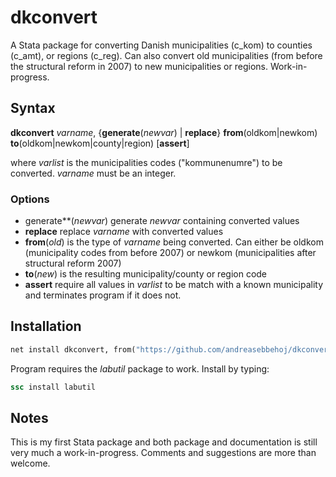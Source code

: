 # dkconvert
A Stata package for converting Danish municipalities (c_kom) to counties (c_amt), or regions (c_reg). Can also convert old municipalities (from before the structural reform in 2007) to new municipalities or regions. Work-in-progress.

## Syntax
**dkconvert** _varname_, {**generate**(_newvar_) | **replace**} **from**(oldkom|newkom) **to**(oldkom|newkom|county|region) [**assert**]

where _varlist_ is the municipalities codes ("kommunenumre") to be converted. _varname_ must be an integer.

### Options
* generate**(_newvar_) generate _newvar_ containing converted values
* **replace** replace _varname_ with converted values
* **from**(_old_) is the type of _varname_ being converted. Can either be oldkom (municipality codes from before 2007) or newkom (municipalities after structural reform 2007)
* **to**(_new_) is the resulting municipality/county or region code
* **assert** require all  values in _varlist_ to be match with a known municipality and terminates program if it does not.


## Installation
```stata
net install dkconvert, from("https://github.com/andreasebbehoj/dkconvert/edit/master/")
```

Program requires the _labutil_ package to work. Install by typing:
```stata
ssc install labutil
```

## Notes
This is my first Stata package and both package and documentation is still very much a work-in-progress. Comments and suggestions are more than welcome.
